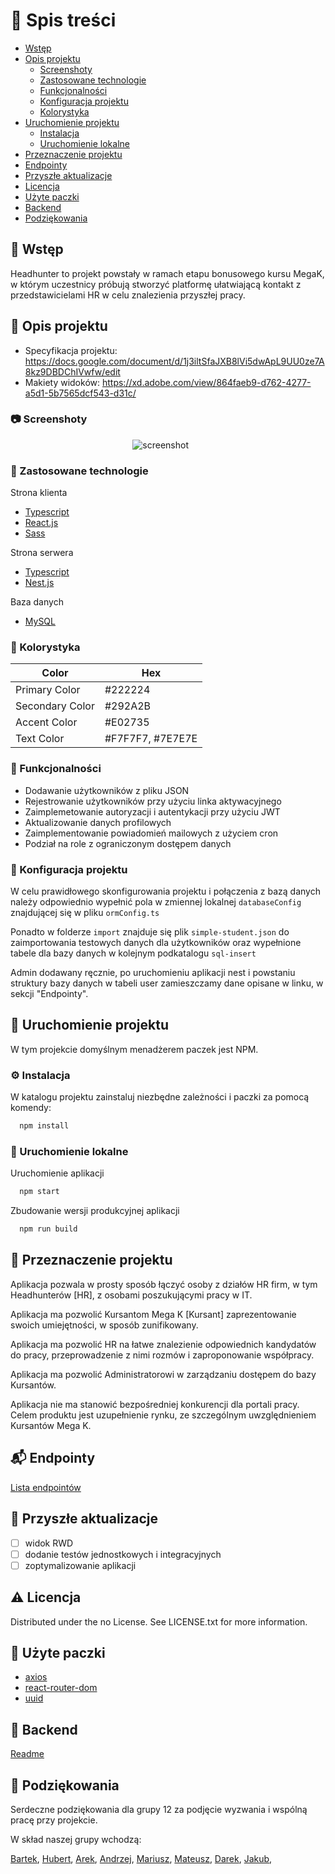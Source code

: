 <!-- Spis treści -->
# :notebook_with_decorative_cover: Spis treści

- [Wstęp](#pushpin-wstęp)
- [Opis projektu](#star2-opis-projektu)
  * [Screenshoty](#camera-screenshoty)
  * [Zastosowane technologie](#space_invader-zastosowane-technologie)
  * [Funkcjonalności](#dart-funkcjonalności)
  * [Konfiguracja projektu](#key-konfiguracja-projektu)
  * [Kolorystyka](#art-kolorystyka)
- [Uruchomienie projektu](#toolbox-uruchomienie-projektu)
  * [Instalacja](#gear-instalacja)
  * [Uruchomienie lokalne](#running-uruchomienie-lokalne)
- [Przeznaczenie projektu](#eyes-przeznaczenie-projektu)
- [Endpointy](#mailbox_with_mail-endpointy)
- [Przyszłe aktualizacje](#compass-przyszłe-aktualizacje)
- [Licencja](#warning-licencja)
- [Użyte paczki](#gem-użyte-paczki)
- [Backend](#small_red_triangle_down-backend)
- [Podziękowania](#handshake-podziękowania)
  
<!-- Wstęp -->
## :pushpin: Wstęp

Headhunter to projekt powstały w ramach etapu bonusowego kursu MegaK, w którym uczestnicy próbują stworzyć platformę ułatwiającą kontakt z przedstawicielami HR w celu znalezienia przyszłej pracy.

<!-- Opis projektu -->
## :star2: Opis projektu
  
- Specyfikacja projektu: https://docs.google.com/document/d/1j3iltSfaJXB8lVi5dwApL9UU0ze7A8kz9DBDChIVwfw/edit
- Makiety widoków: https://xd.adobe.com/view/864faeb9-d762-4277-a5d1-5b7565dcf543-d31c/

<!-- Screenshoty -->
### :camera: Screenshoty

<div align="center"> 
  <img src="https://user-images.githubusercontent.com/105609653/184940009-5e9aa2f6-fe55-491e-a177-2a261132eafe.png" alt="screenshot" />
  <img src="https://user-images.githubusercontent.com/105609653/184940333-0363cf8c-ad0c-4fce-820f-c7a22bd9e8f4.png" alt="" />
  <img src="https://user-images.githubusercontent.com/105609653/184940609-3a19c8c4-6ba6-418d-bd9c-71da95a4899f.png" alt="" />
  <img src="https://user-images.githubusercontent.com/105609653/184940697-1c06ffe8-5f53-4651-846f-81fb6d59398a.png" alt="" />
  <img src="https://user-images.githubusercontent.com/105609653/184940742-d96c8f74-120c-4e15-a0f4-8809b525d80f.png" alt="" />
  <img src="https://user-images.githubusercontent.com/105609653/184940777-9f2d255b-eccd-46b5-b22b-ef077edd363d.png" alt="" />
  <img src="https://user-images.githubusercontent.com/105609653/184940888-eddae72a-4217-4fab-a33f-03843e27ad71.png" alt="" />
</div>

<!-- Zastosowane technologie -->
### :space_invader: Zastosowane technologie

  Strona klienta
  <ul>
    <li><a href="https://www.typescriptlang.org/">Typescript</a></li>
    <li><a href="https://reactjs.org/">React.js</a></li>
    <li><a href="https://sass-lang.com/">Sass</a></li>
  </ul>

  Strona serwera
  <ul>
    <li><a href="https://www.typescriptlang.org/">Typescript</a></li>
    <li><a href="https://nestjs.com/">Nest.js</a></li>
  </ul>

  Baza danych
  <ul>
    <li><a href="https://www.mysql.com/">MySQL</a></li>
  </ul>

<!-- Kolorystyka -->
### :art: Kolorystyka

| Color             | Hex                                                                |
| ----------------- | ------------------------------------------------------------------ |
| Primary Color |  #222224 |
| Secondary Color | #292A2B |
| Accent Color | #E02735 |
| Text Color | #F7F7F7, #7E7E7E |

<!-- Funkcjonalności -->
### :dart: Funkcjonalności

- Dodawanie użytkowników z pliku JSON
- Rejestrowanie użytkowników przy użyciu linka aktywacyjnego
- Zaimplemetowanie autoryzacji i autentykacji przy użyciu JWT
- Aktualizowanie danych profilowych
- Zaimplementowanie powiadomień mailowych z użyciem cron
- Podział na role z ograniczonym dostępem danych

<!-- Konfiguracja projektu -->
### :key: Konfiguracja projektu

W celu prawidłowego skonfigurowania projektu i połączenia z bazą danych należy odpowiednio wypełnić pola w zmiennej lokalnej `databaseConfig` znajdującej się w pliku `ormConfig.ts`

Ponadto w folderze `import` znajduje się plik `simple-student.json` do zaimportowania testowych danych dla użytkowników oraz wypełnione tabele dla bazy danych w kolejnym podkatalogu `sql-insert`

Admin dodawany ręcznie, po uruchomieniu aplikacji nest i powstaniu struktury bazy danych w tabeli user zamieszczamy dane opisane w linku, w sekcji "Endpointy".

<!-- Uruchomienie projektu -->
## 	:toolbox: Uruchomienie projektu

W tym projekcie domyślnym menadżerem paczek jest NPM.

<!-- Instalacja -->
### :gear: Instalacja

W katalogu projektu zainstaluj niezbędne zależności i paczki za pomocą komendy:

```bash
  npm install
```
<!-- Uruchomienie lokalne -->
### :running: Uruchomienie lokalne

Uruchomienie aplikacji

```bash
  npm start
```

Zbudowanie wersji produkcyjnej aplikacji

```bash
  npm run build
```

<!-- Przeznaczenie projektu -->
## :eyes: Przeznaczenie projektu

Aplikacja pozwala w prosty sposób łączyć osoby z działów HR firm, w tym Headhunterów [HR], z osobami poszukującymi pracy w IT.

Aplikacja ma pozwolić Kursantom Mega K [Kursant] zaprezentowanie swoich umiejętności, w sposób zunifikowany.

Aplikacja ma pozwolić HR na łatwe znalezienie odpowiednich kandydatów do pracy, przeprowadzenie z nimi rozmów i zaproponowanie współpracy.

Aplikacja ma pozwolić Administratorowi w zarządzaniu dostępem do bazy Kursantów.

Aplikacja nie ma stanowić bezpośredniej konkurencji dla portali pracy. Celem produktu jest uzupełnienie rynku, ze szczególnym uwzględnieniem Kursantów Mega K.


<!-- Endpointy -->

## :mailbox_with_mail: Endpointy

[Lista endpointów](https://drive.google.com/file/d/1fCRptKGHo0wQQazGJVz981u1Dqv9MKOQ/view?usp=sharing)

<!-- Przyszłe aktualizacje -->
## :compass: Przyszłe aktualizacje

* [ ] widok RWD
* [ ] dodanie testów jednostkowych i integracyjnych
* [ ] zoptymalizowanie aplikacji

<!-- Licencja -->
## :warning: Licencja

Distributed under the no License. See LICENSE.txt for more information.

<!-- Użyte paczki -->
## :gem: Użyte paczki

 - [axios](https://www.npmjs.com/package/axios)
 - [react-router-dom](https://www.npmjs.com/package/react-router-dom)
 - [uuid](https://www.npmjs.com/package/uuid)
 
 
<!-- Backend -->
## :small_red_triangle_down: Backend

[Readme](https://github.com/Bartlomiej95/GR12-HeadHunter-backend/blob/main/README.md)

<!-- Podziękowania -->
## :handshake: Podziękowania

Serdeczne podziękowania dla grupy 12 za podjęcie wyzwania i wspólną pracę przy projekcie.

W skład naszej grupy wchodzą:

[Bartek](https://github.com/Bartlomiej95),
[Hubert](https://github.com/hugobosy),
[Arek](https://github.com/arekmastalerczuk),
[Andrzej](https://github.com/enrju),
[Mariusz](https://github.com/MariuszRudnik),
[Mateusz](https://github.com/mogiel),
[Darek](https://github.com/darone90),
[Jakub](https://github.com/swierczekjakub),
